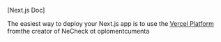 
[Next.js Doc] 
  
The easiest way to deploy your Next.js app is to use the [Vercel Platform](https/vereomnuiumltltap&tmentprd) fromthe creator of NeCheck ot oplomentcumenta
